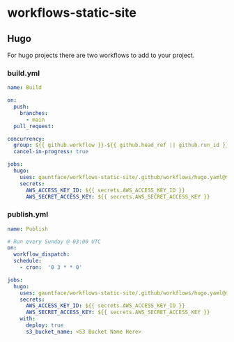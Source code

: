 # workflows-static-site

## Hugo

For hugo projects there are two workflows to add to your project.

### build.yml

```yaml
name: Build

on:
  push:
    branches:
      - main
  pull_request:

concurrency:
  group: ${{ github.workflow }}-${{ github.head_ref || github.run_id }}
  cancel-in-progress: true

jobs:
  hugo:
    uses: gauntface/workflows-static-site/.github/workflows/hugo.yaml@main
    secrets:
      AWS_ACCESS_KEY_ID: ${{ secrets.AWS_ACCESS_KEY_ID }}
      AWS_SECRET_ACCESS_KEY: ${{ secrets.AWS_SECRET_ACCESS_KEY }}
```

### publish.yml

```yaml
name: Publish

# Run every Sunday @ 03:00 UTC
on:
  workflow_dispatch:
  schedule:
    - cron:  '0 3 * * 0'

jobs:
  hugo:
    uses: gauntface/workflows-static-site/.github/workflows/hugo.yaml@main
    secrets:
      AWS_ACCESS_KEY_ID: ${{ secrets.AWS_ACCESS_KEY_ID }}
      AWS_SECRET_ACCESS_KEY: ${{ secrets.AWS_SECRET_ACCESS_KEY }}
    with:
      deploy: true
      s3_bucket_name: <S3 Bucket Name Here>
```
